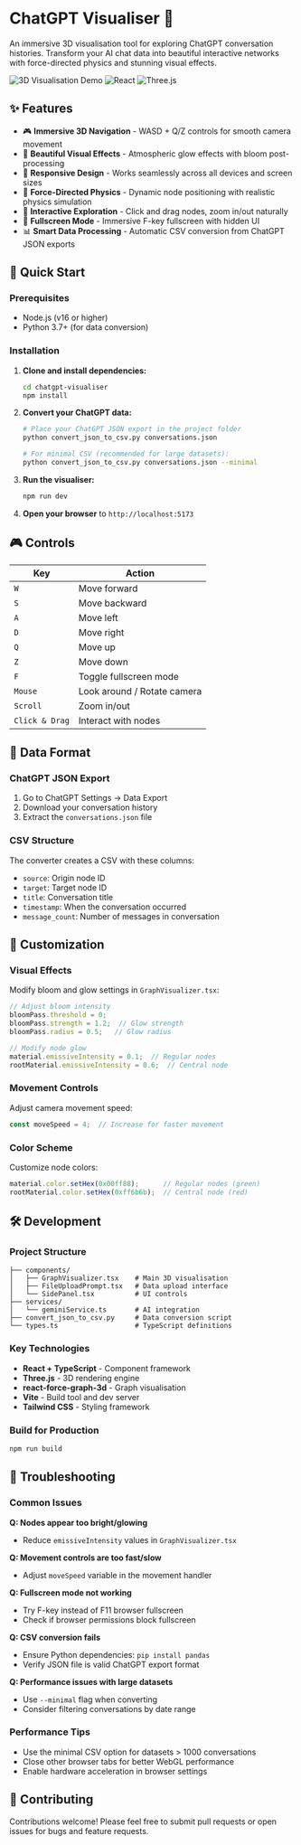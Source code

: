 # ChatGPT Visualiser 🌟

An immersive 3D visualisation tool for exploring ChatGPT conversation histories. Transform your AI chat data into beautiful interactive networks with force-directed physics and stunning visual effects.

![3D Visualisation Demo](https://img.shields.io/badge/3D-Visualisation-blue) ![React](https://img.shields.io/badge/React-TypeScript-blue) ![Three.js](https://img.shields.io/badge/Three.js-3D-green)

## ✨ Features

- 🎮 **Immersive 3D Navigation** - WASD + Q/Z controls for smooth camera movement
- 🌟 **Beautiful Visual Effects** - Atmospheric glow effects with bloom post-processing
- 📱 **Responsive Design** - Works seamlessly across all devices and screen sizes
- 🔄 **Force-Directed Physics** - Dynamic node positioning with realistic physics simulation
- 🎯 **Interactive Exploration** - Click and drag nodes, zoom in/out naturally
- 🌙 **Fullscreen Mode** - Immersive F-key fullscreen with hidden UI
- 📊 **Smart Data Processing** - Automatic CSV conversion from ChatGPT JSON exports

## 🚀 Quick Start

### Prerequisites
- Node.js (v16 or higher)
- Python 3.7+ (for data conversion)

### Installation

1. **Clone and install dependencies:**
   ```bash
   cd chatgpt-visualiser
   npm install
   ```

2. **Convert your ChatGPT data:**
   ```bash
   # Place your ChatGPT JSON export in the project folder
   python convert_json_to_csv.py conversations.json
   
   # For minimal CSV (recommended for large datasets):
   python convert_json_to_csv.py conversations.json --minimal
   ```

3. **Run the visualiser:**
   ```bash
   npm run dev
   ```

4. **Open your browser** to `http://localhost:5173`

## 🎮 Controls

| Key | Action |
|-----|--------|
| `W` | Move forward |
| `S` | Move backward |
| `A` | Move left |
| `D` | Move right |
| `Q` | Move up |
| `Z` | Move down |
| `F` | Toggle fullscreen mode |
| `Mouse` | Look around / Rotate camera |
| `Scroll` | Zoom in/out |
| `Click & Drag` | Interact with nodes |

## 📁 Data Format

### ChatGPT JSON Export
1. Go to ChatGPT Settings → Data Export
2. Download your conversation history
3. Extract the `conversations.json` file

### CSV Structure
The converter creates a CSV with these columns:
- `source`: Origin node ID
- `target`: Target node ID  
- `title`: Conversation title
- `timestamp`: When the conversation occurred
- `message_count`: Number of messages in conversation

## 🎨 Customization

### Visual Effects
Modify bloom and glow settings in `GraphVisualizer.tsx`:
```typescript
// Adjust bloom intensity
bloomPass.threshold = 0;
bloomPass.strength = 1.2;  // Glow strength
bloomPass.radius = 0.5;   // Glow radius

// Modify node glow
material.emissiveIntensity = 0.1;  // Regular nodes
rootMaterial.emissiveIntensity = 0.6;  // Central node
```

### Movement Controls
Adjust camera movement speed:
```typescript
const moveSpeed = 4;  // Increase for faster movement
```

### Color Scheme
Customize node colors:
```typescript
material.color.setHex(0x00ff88);      // Regular nodes (green)
rootMaterial.color.setHex(0xff6b6b);  // Central node (red)
```

## 🛠️ Development

### Project Structure
```
├── components/
│   ├── GraphVisualizer.tsx    # Main 3D visualisation
│   ├── FileUploadPrompt.tsx   # Data upload interface
│   └── SidePanel.tsx          # UI controls
├── services/
│   └── geminiService.ts       # AI integration
├── convert_json_to_csv.py     # Data conversion script
└── types.ts                   # TypeScript definitions
```

### Key Technologies
- **React + TypeScript** - Component framework
- **Three.js** - 3D rendering engine
- **react-force-graph-3d** - Graph visualisation
- **Vite** - Build tool and dev server
- **Tailwind CSS** - Styling framework

### Build for Production
```bash
npm run build
```

## 🐛 Troubleshooting

### Common Issues

**Q: Nodes appear too bright/glowing**
- Reduce `emissiveIntensity` values in `GraphVisualizer.tsx`

**Q: Movement controls are too fast/slow**
- Adjust `moveSpeed` variable in the movement handler

**Q: Fullscreen mode not working**
- Try F-key instead of F11 browser fullscreen
- Check if browser permissions block fullscreen

**Q: CSV conversion fails**
- Ensure Python dependencies: `pip install pandas`
- Verify JSON file is valid ChatGPT export format

**Q: Performance issues with large datasets**
- Use `--minimal` flag when converting
- Consider filtering conversations by date range

### Performance Tips
- Use the minimal CSV option for datasets > 1000 conversations
- Close other browser tabs for better WebGL performance
- Enable hardware acceleration in browser settings


## 🤝 Contributing

Contributions welcome! Please feel free to submit pull requests or open issues for bugs and feature requests.
